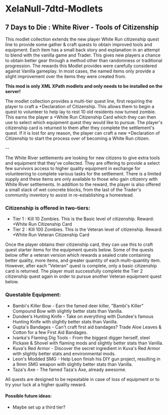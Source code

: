 # XelaNull-7dtd-Modlets

## 7 Days to Die : White River - Tools of Citizenship

This modlet collection extends the new player White Run citizenship quest line to provide some gather & craft quests to obtain improved tools and equipment. Each item has a small back story and explanation in an attempt to blend with the vanilla game and Trader. This gives new players a chance to obtain better gear through a method other than randomness or traditional progression. The rewards this Modlet provides were carefully considered against Vanilla gameplay. In most cases, the named items only provide a slight improvement over the items they were created from.

**This mod is only XML XPath modlets and only needs to be installed on the server!**

The modlet collection provides a multi-tier quest line, first requiring the player to craft a +Declaration of Citizenship. This allows them to begin a quest to volunteer to help lay to rest 10 old residents now turned zombie. This earns the player a +White Run Citizenship Card which they can then use to select which equipment quest they would like to pursue. The player's citizenship card is returned to them after they complete the settlement's quest. If it is lost for any reason, the player can craft a new +Declaration of Citizenship to start the process over of becoming a White Run citizen.

--

The White River settlements are looking for new citizens to give extra tools and equipment that they've collected. They are offering to provide a select few survivors access to higher quality equipment in exchange for volunteering to complete various tasks for the settlement. There is a limited supply and these items are only available to those who gain citizenry with White River settlements. In addition to the reward, the player is also offered a small stack of wet concrete blocks, from the last of the Trader's community inventory to assist in re-establishing a homestead.

### Citizenship is offered in two-tiers:

- Tier 1 : Kill 10 Zombies. This is the Basic level of citizenship. Reward: +White Run Citizenship Card
- Tier 2 : Kill 100 Zombies. This is the Veteran level of citizenship. Reward: +White Run Veteran Citizenship Card

Once the player obtains their citizenship card, they can use this to craft quest starter items for the equipment quests below. Some of the quests below offer a veteran version which rewards a sealed crate containing better quality, more items, and greater quantity of each multi-quantity item. However, after each "Veteran" quest is complete, only a basic citizenship card is returned. The player must successfully complete the Tier 2 citizenship quest again in order to pursue another Veteran equipment quest below.

### Questable Equipment:

- Bambi's Killer Bow - Earn the famed deer killer, "Bambi's Killer" Compound Bow with slightly better stats than Vanilla.
- Dundee's Hunting Knife - Take on everything with Dundee's famous Hunting Knife with slightly better stats than Vanilla.
- Gupta's Bandages - Can't craft first aid bandages? Trade Aloe Leaves & Cotton for a few First Aid Bandages.
- Ivanka's Flaming Dig Tools - From the biggest digger herself, steel Pickaxe & Shovel with flaming mods and slightly better stats than Vanilla.
- Kuva's Red Armor - Discover the secret ingredient in Kuva's Red Armor with slightly better stats and environmental mods.
- Leon's Modded SMG - Help Leon finish his DIY gun project, resulting in a 9mm SMG weapon with slightly better stats than Vanilla.
- Taza's Axe - The famed Taza's Axe, already awesome.

All quests are designed to be repeatable in case of loss of equipment or to try your luck at a higher quality reward.

#### Possible future ideas:

- Maybe set up a third tier?
